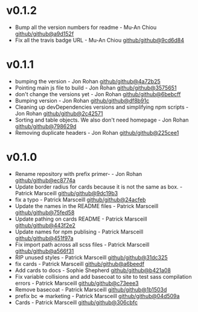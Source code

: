 # v0.1.2

 * Bump all the version numbers for readme - Mu-An Chiou [github/github@a9d152f](https://github.com/github/github/commit/a9d152f)
 * Fix all the travis badge URL - Mu-An Chiou [github/github@9cd6d84](https://github.com/github/github/commit/9cd6d84)

# v0.1.1

 * bumping the version - Jon Rohan [github/github@4a72b25](https://github.com/github/github/commit/4a72b25)
 * Pointing main js file to build - Jon Rohan [github/github@3575651](https://github.com/github/github/commit/3575651)
 * don't change the versions yet - Jon Rohan [github/github@6bebcff](https://github.com/github/github/commit/6bebcff)
 * Bumping version - Jon Rohan [github/github@df8b91c](https://github.com/github/github/commit/df8b91c)
 * Cleaning up devDependencies versions and simplifying npm scripts - Jon Rohan [github/github@2c42571](https://github.com/github/github/commit/2c42571)
 * Sorting and table objects. We also don't need homepage - Jon Rohan [github/github@798629d](https://github.com/github/github/commit/798629d)
 * Removing duplicate headers - Jon Rohan [github/github@225cee1](https://github.com/github/github/commit/225cee1)

# v0.1.0

 * Rename repository with prefix primer- - Jon Rohan [github/github@ec8774a](https://github.com/github/github/commit/ec8774a)
 * Update border radius for cards because it is not the same as box. - Patrick Marsceill [github/github@9dc19b3](https://github.com/github/github/commit/9dc19b3)
 * fix a typo - Patrick Marsceill [github/github@24acfeb](https://github.com/github/github/commit/24acfeb)
 * Update the names in the README files - Patrick Marsceill [github/github@75fed58](https://github.com/github/github/commit/75fed58)
 * Update pathing on cards README - Patrick Marsceill [github/github@443f2e2](https://github.com/github/github/commit/443f2e2)
 * Update names for npm publising - Patrick Marsceill [github/github@451f97a](https://github.com/github/github/commit/451f97a)
 * Fix import path across all scss files - Patrick Marsceill [github/github@a566f31](https://github.com/github/github/commit/a566f31)
 * RIP unused styles - Patrick Marsceill [github/github@31dc325](https://github.com/github/github/commit/31dc325)
 * fix cards - Patrick Marsceill [github/github@a6beedf](https://github.com/github/github/commit/a6beedf)
 * Add cards to docs - Sophie Shepherd [github/github@b421a08](https://github.com/github/github/commit/b421a08)
 * Fix variable collisions and add basecoat to site to test sass compilation errors - Patrick Marsceill [github/github@c73eee3](https://github.com/github/github/commit/c73eee3)
 * Remove basecoat - Patrick Marsceill [github/github@1b1503d](https://github.com/github/github/commit/1b1503d)
 * prefix bc => marketing - Patrick Marsceill [github/github@04d509a](https://github.com/github/github/commit/04d509a)
 * Cards - Patrick Marsceill [github/github@306cbfc](https://github.com/github/github/commit/306cbfc)